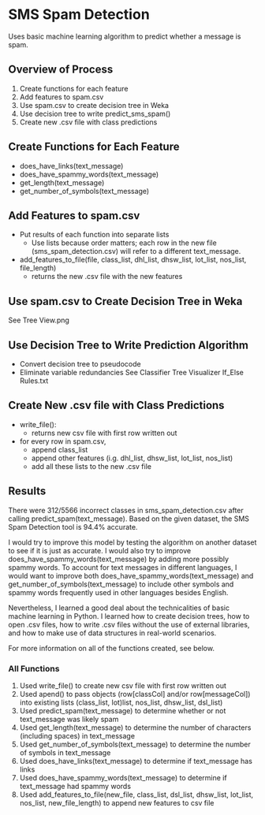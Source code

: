 # SMS Spam Detection

Uses basic machine learning algorithm to predict whether a message is spam.


## Overview of Process
1. Create functions for each feature
2. Add features to spam.csv
3. Use spam.csv to create decision tree in Weka
4. Use decision tree to write predict_sms_spam()
5. Create new .csv file with class predictions


## Create Functions for Each Feature
- does_have_links(text_message)
- does_have_spammy_words(text_message)
- get_length(text_message)
- get_number_of_symbols(text_message)
  
  
## Add Features to spam.csv
- Put results of each function into separate lists
  - Use lists because order matters; each row in the new file (sms_spam_detection.csv) will refer to a different text_message.
- add_features_to_file(file, class_list, dhl_list, dhsw_list, lot_list, nos_list, file_length)
  - returns the new .csv file with the new features


## Use spam.csv to Create Decision Tree in Weka
See Tree View.png


## Use Decision Tree to Write Prediction Algorithm
- Convert decision tree to pseudocode
- Eliminate variable redundancies
See Classifier Tree Visualizer If_Else Rules.txt


## Create New .csv file with Class Predictions
- write_file():
  - returns new csv file with first row written out
- for every row in spam.csv, 
  - append class_list
  - append other features (i.g. dhl_list, dhsw_list, lot_list, nos_list)
  - add all these lists to the new .csv file
 
 
## Results
There were 312/5566 incorrect classes in sms_spam_detection.csv after calling predict_spam(text_message). Based on the given dataset, the SMS Spam Detection tool is 94.4% accurate.

I would try to improve this model by testing the algorithm on another dataset to see if it is just as accurate. I would also try to improve does_have_spammy_words(text_message) by adding more possibly spammy words. To account for text messages in different languages, I would want to improve both does_have_spammy_words(text_message) and get_number_of_symbols(text_message) to include other symbols and spammy words frequently used in other languages besides English.

Nevertheless, I learned a good deal about the technicalities of basic machine learning in Python. I learned how to create decision trees, how to open .csv files, how to write .csv files without the use of external libraries, and how to make use of data structures in real-world scenarios.

For more information on all of the functions created, see below.

### All Functions
1. Used write_file() to create new csv file with first row written out
2. Used apend() to pass objects (row[classCol] and/or row[messageCol]) into existing lists (class_list, lot)list, nos_list, dhsw_list, dsl_list)
3. Used predict_spam(text_message) to determine whether or not text_message was likely spam
4. Used get_length(text_message) to determine the number of characters (including spaces) in text_message
5. Used get_number_of_symbols(text_message) to determine the number of symbols in text_message
6. Used does_have_links(text_message) to determine if text_message has links
7. Used does_have_spammy_words(text_message) to determine if text_message had spammy words
8. Used add_features_to_file(new_file, class_list, dsl_list, dhsw_list, lot_list, nos_list, new_file_length) to append new features to csv file
